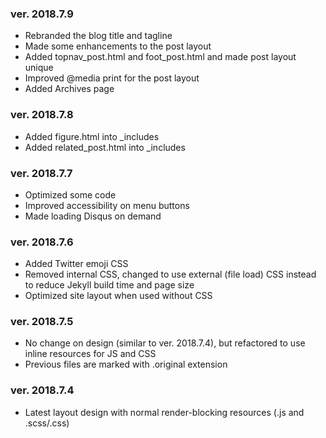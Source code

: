 ### ver. 2018.7.9
- Rebranded the blog title and tagline
- Made some enhancements to the post layout
- Added topnav_post.html and foot_post.html and made post layout unique
- Improved @media print for the post layout
- Added Archives page

### ver. 2018.7.8
- Added figure.html into _includes
- Added related_post.html into _includes

### ver. 2018.7.7
- Optimized some code
- Improved accessibility on menu buttons
- Made loading Disqus on demand

### ver. 2018.7.6
- Added Twitter emoji CSS
- Removed internal CSS, changed to use external (file load) CSS instead to reduce Jekyll build time and page size
- Optimized site layout when used without CSS

### ver. 2018.7.5
- No change on design (similar to ver. 2018.7.4), but refactored to use inline resources for JS and CSS
- Previous files are marked with .original extension

### ver. 2018.7.4
- Latest layout design with normal render-blocking resources (.js and .scss/.css)